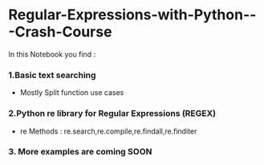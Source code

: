 # Regular-Expressions-with-Python---Crash-Course

In this Notebook you find :
### 1.Basic text searching 
- Mostly Split function use cases
### 2.Python re library for Regular Expressions (REGEX)
- re Methods : re.search,re.compile,re.findall,re.finditer
### 3. More examples are coming SOON 
